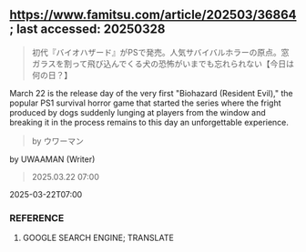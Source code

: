 ## https://www.famitsu.com/article/202503/36864; last accessed: 20250328

> 初代『バイオハザード』がPSで発売。人気サバイバルホラーの原点。窓ガラスを割って飛び込んでくる犬の恐怖がいまでも忘れられない【今日は何の日？】

March 22 is the release day of the very first "Biohazard (Resident Evil)," the popular PS1 survival horror game that started the series where the fright produced by dogs suddenly lunging at players from the window and breaking it in the process remains to this day an unforgettable experience.

> by ウワーマン

by UWAAMAN (Writer)

> 2025.03.22 07:00

2025-03-22T07:00

### REFERENCE

1) GOOGLE SEARCH ENGINE; TRANSLATE